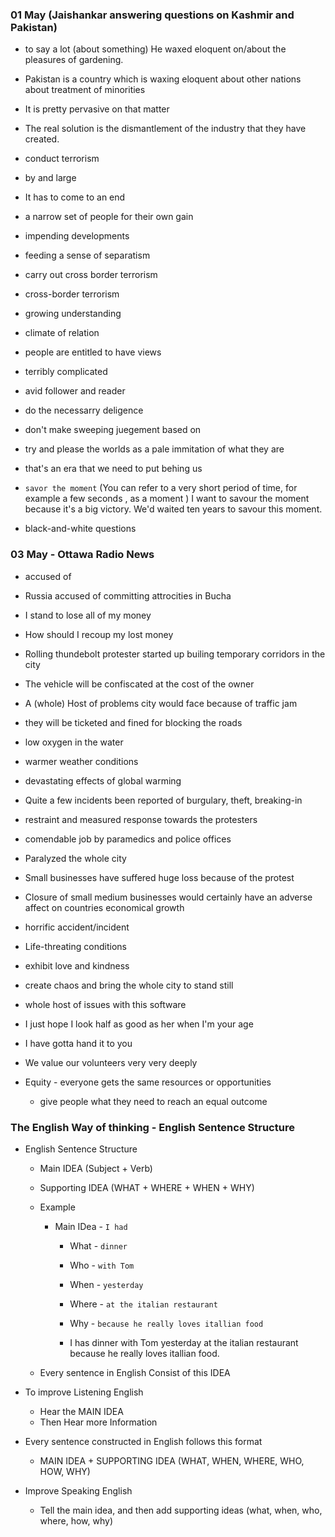 ### 01 May (Jaishankar answering questions on Kashmir and Pakistan)

- to say a lot (about something) He waxed eloquent on/about the pleasures of gardening.
- Pakistan is a country which is waxing eloquent about other nations about treatment of minorities
- It is pretty pervasive on that matter
- The real solution is the dismantlement of the industry that they have created.
- conduct terrorism
- by and large
- It has to come to an end
- a narrow set of people for their own gain
- impending developments
- feeding a sense of separatism
- carry out cross border terrorism
- cross-border terrorism
- growing understanding
- climate of relation
- people are entitled to have views
- terribly complicated
- avid follower and reader
- do the necessarry deligence
- don't make sweeping juegement based on
- try and please the worlds as a pale immitation of what they are
- that's an era that we need to put behing us
- `savor the moment` (You can refer to a very short period of time, for example a few seconds , as a moment )
  I want to savour the moment because it's a big victory.
  We'd waited ten years to savour this moment.

- black-and-white questions

### 03 May - Ottawa Radio News

- accused of <doing> <something>
- Russia accused of committing attrocities in Bucha
- I stand to lose all of my money
- How should I recoup my lost money
- Rolling thundebolt protester started up builing temporary corridors in the city
- The vehicle will be confiscated at the cost of the owner
- A (whole) Host of problems city would face because of traffic jam
- they will be ticketed and fined for blocking the roads
- low oxygen in the water
- warmer weather conditions
- devastating effects of global warming
- Quite a few incidents been reported of burgulary, theft, breaking-in
- restraint and measured response towards the protesters
- comendable job by paramedics and police offices
- Paralyzed the whole city
- Small businesses have suffered huge loss because of the protest
- Closure of small medium businesses would certainly have an adverse affect on countries economical growth
- horrific accident/incident
- Life-threating conditions
- exhibit love and kindness
- create chaos and bring the whole city to stand still
- whole host of issues with this software

- I just hope I look half as good as her when I'm your age
- I have gotta hand it to you
- We value our volunteers very very deeply
- Equity - everyone gets the same resources or opportunities
  - give people what they need to reach an equal outcome

### The English Way of thinking - English Sentence Structure

- English Sentence Structure

  - Main IDEA (Subject + Verb)
  - Supporting IDEA (WHAT + WHERE + WHEN + WHY)
  - Example

    - Main IDea - `I had`

      - What - `dinner`
      - Who - `with Tom`
      - When - `yesterday`
      - Where - `at the italian restaurant`
      - Why - `because he really loves itallian food`

      - I has dinner with Tom yesterday at the italian restaurant because he really loves itallian food.

  - Every sentence in English Consist of this IDEA

- To improve Listening English

  - Hear the MAIN IDEA
  - Then Hear more Information

- Every sentence constructed in English follows this format

  - MAIN IDEA + SUPPORTING IDEA (WHAT, WHEN, WHERE, WHO, HOW, WHY)

- Improve Speaking English
  - Tell the main idea, and then add supporting ideas (what, when, who, where, how, why)
